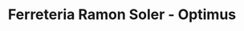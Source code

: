 ---
title: "Ferreteria Ramon Soler - Optimus"
url: /lleida/ferreteria-ramon-soler-optimus/
shop: hardware
---